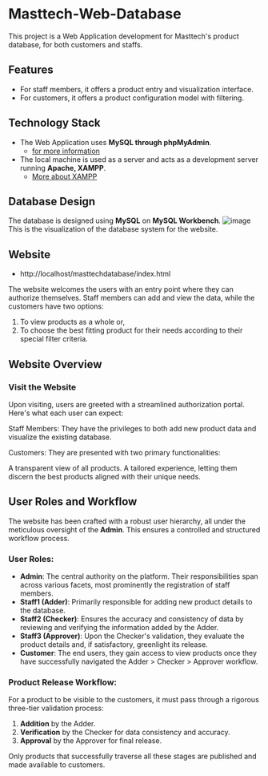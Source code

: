# Masttech-Web-Database
 
This project is a Web Application development for Masttech's product database, for both customers and staffs.

## Features
- For staff members, it offers a product entry and visualization interface.
- For customers, it offers a product configuration model with filtering.

## Technology Stack
- The Web Application uses **MySQL through phpMyAdmin**.
  - [for more information](https://www.phpmyadmin.net/)
- The local machine is used as a server and acts as a development server running **Apache, XAMPP**.
  - [More about XAMPP](https://www.apachefriends.org/)

## Database Design

The database is designed using **MySQL** on **MySQL Workbench**.
![image](https://github.com/alimgrbz/Masttech-Web-Database-using-MySQL/assets/134507100/2d0f3be1-50ef-4fc6-80a9-569dfc5d7827)
This is the visualization of the database system for the website.

## Website

- http://localhost/masttechdatabase/index.html

The website welcomes the users with an entry point where they can authorize themselves. Staff members can add and view the data, while the customers have two options:
1. To view products as a whole or,
2. To choose the best fitting product for their needs according to their special filter criteria.

## Website Overview
### Visit the Website
Upon visiting, users are greeted with a streamlined authorization portal. Here's what each user can expect:

Staff Members: They have the privileges to both add new product data and visualize the existing database.

Customers: They are presented with two primary functionalities:

A transparent view of all products.
A tailored experience, letting them discern the best products aligned with their unique needs.

## **User Roles and Workflow**

The website has been crafted with a robust user hierarchy, all under the meticulous oversight of the **Admin**. This ensures a controlled and structured workflow process.

### **User Roles**:

- **Admin**: The central authority on the platform. Their responsibilities span across various facets, most prominently the registration of staff members.
- **Staff1 (Adder)**: Primarily responsible for adding new product details to the database.
- **Staff2 (Checker)**: Ensures the accuracy and consistency of data by reviewing and verifying the information added by the Adder.
- **Staff3 (Approver)**: Upon the Checker's validation, they evaluate the product details and, if satisfactory, greenlight its release.
- **Customer**: The end users, they gain access to view products once they have successfully navigated the Adder > Checker > Approver workflow.

### **Product Release Workflow**:

For a product to be visible to the customers, it must pass through a rigorous three-tier validation process:

1. **Addition** by the Adder.
2. **Verification** by the Checker for data consistency and accuracy.
3. **Approval** by the Approver for final release.

Only products that successfully traverse all these stages are published and made available to customers.
